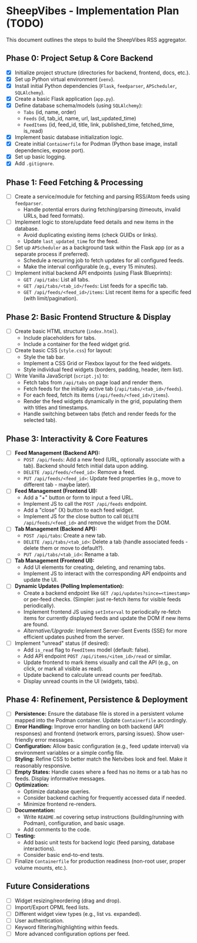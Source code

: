 # SheepVibes - Implementation Plan (TODO)

This document outlines the steps to build the SheepVibes RSS aggregator.

## Phase 0: Project Setup & Core Backend

*   [x] Initialize project structure (directories for backend, frontend, docs, etc.).
*   [x] Set up Python virtual environment (`venv`).
*   [x] Install initial Python dependencies (`Flask`, `feedparser`, `APScheduler`, `SQLAlchemy`).
*   [x] Create a basic Flask application (`app.py`).
*   [x] Define database schema/models (using `SQLAlchemy`):
    *   `Tabs` (id, name, order)
    *   `Feeds` (id, tab_id, name, url, last_updated_time)
    *   `FeedItems` (id, feed_id, title, link, published_time, fetched_time, is_read)
*   [x] Implement basic database initialization logic.
*   [x] Create initial `Containerfile` for Podman (Python base image, install dependencies, expose port).
*   [x] Set up basic logging.
*   [x] Add `.gitignore`.

## Phase 1: Feed Fetching & Processing

*   [ ] Create a service/module for fetching and parsing RSS/Atom feeds using `feedparser`.
    *   Handle potential errors during fetching/parsing (timeouts, invalid URLs, bad feed formats).
*   [ ] Implement logic to store/update feed details and new items in the database.
    *   Avoid duplicating existing items (check GUIDs or links).
    *   Update `last_updated_time` for the feed.
*   [ ] Set up `APScheduler` as a background task within the Flask app (or as a separate process if preferred).
    *   Schedule a recurring job to fetch updates for all configured feeds.
    *   Make the interval configurable (e.g., every 15 minutes).
*   [ ] Implement initial backend API endpoints (using Flask Blueprints):
    *   `GET /api/tabs`: List all tabs.
    *   `GET /api/tabs/<tab_id>/feeds`: List feeds for a specific tab.
    *   `GET /api/feeds/<feed_id>/items`: List recent items for a specific feed (with limit/pagination).

## Phase 2: Basic Frontend Structure & Display

*   [ ] Create basic HTML structure (`index.html`).
    *   Include placeholders for tabs.
    *   Include a container for the feed widget grid.
*   [ ] Create basic CSS (`style.css`) for layout:
    *   Style the tab bar.
    *   Implement a CSS Grid or Flexbox layout for the feed widgets.
    *   Style individual feed widgets (borders, padding, header, item list).
*   [ ] Write Vanilla JavaScript (`script.js`) to:
    *   Fetch tabs from `/api/tabs` on page load and render them.
    *   Fetch feeds for the initially active tab (`/api/tabs/<tab_id>/feeds`).
    *   For each feed, fetch its items (`/api/feeds/<feed_id>/items`).
    *   Render the feed widgets dynamically in the grid, populating them with titles and timestamps.
    *   Handle switching between tabs (fetch and render feeds for the selected tab).

## Phase 3: Interactivity & Core Features

*   [ ] **Feed Management (Backend API):**
    *   `POST /api/feeds`: Add a new feed (URL, optionally associate with a tab). Backend should fetch initial data upon adding.
    *   `DELETE /api/feeds/<feed_id>`: Remove a feed.
    *   `PUT /api/feeds/<feed_id>`: Update feed properties (e.g., move to different tab - maybe later).
*   [ ] **Feed Management (Frontend UI):**
    *   Add a "+" button or form to input a feed URL.
    *   Implement JS to call the `POST /api/feeds` endpoint.
    *   Add a "close" (X) button to each feed widget.
    *   Implement JS for the close button to call `DELETE /api/feeds/<feed_id>` and remove the widget from the DOM.
*   [ ] **Tab Management (Backend API):**
    *   `POST /api/tabs`: Create a new tab.
    *   `DELETE /api/tabs/<tab_id>`: Delete a tab (handle associated feeds - delete them or move to default?).
    *   `PUT /api/tabs/<tab_id>`: Rename a tab.
*   [ ] **Tab Management (Frontend UI):**
    *   Add UI elements for creating, deleting, and renaming tabs.
    *   Implement JS to interact with the corresponding API endpoints and update the UI.
*   [ ] **Dynamic Updates (Polling Implementation):**
    *   Create a backend endpoint like `GET /api/updates?since=<timestamp>` or per-feed checks. (Simpler: just re-fetch items for visible feeds periodically).
    *   Implement frontend JS using `setInterval` to periodically re-fetch items for currently displayed feeds and update the DOM if new items are found.
    *   *Alternative/Upgrade:* Implement Server-Sent Events (SSE) for more efficient updates pushed from the server.
*   [ ] Implement "unread" status (if desired):
    *   Add `is_read` flag to `FeedItems` model (default: false).
    *   Add API endpoint `POST /api/items/<item_id>/read` or similar.
    *   Update frontend to mark items visually and call the API (e.g., on click, or mark all visible as read).
    *   Update backend to calculate unread counts per feed/tab.
    *   Display unread counts in the UI (widgets, tabs).

## Phase 4: Refinement, Persistence & Deployment

*   [ ] **Persistence:** Ensure the database file is stored in a persistent volume mapped into the Podman container. Update `Containerfile` accordingly.
*   [ ] **Error Handling:** Improve error handling on both backend (API responses) and frontend (network errors, parsing issues). Show user-friendly error messages.
*   [ ] **Configuration:** Allow basic configuration (e.g., feed update interval) via environment variables or a simple config file.
*   [ ] **Styling:** Refine CSS to better match the Netvibes look and feel. Make it reasonably responsive.
*   [ ] **Empty States:** Handle cases where a feed has no items or a tab has no feeds. Display informative messages.
*   [ ] **Optimization:**
    *   Optimize database queries.
    *   Consider backend caching for frequently accessed data if needed.
    *   Minimize frontend re-renders.
*   [ ] **Documentation:**
    *   Write `README.md` covering setup instructions (building/running with Podman), configuration, and basic usage.
    *   Add comments to the code.
*   [ ] **Testing:**
    *   Add basic unit tests for backend logic (feed parsing, database interactions).
    *   Consider basic end-to-end tests.
*   [ ] Finalize `Containerfile` for production readiness (non-root user, proper volume mounts, etc.).

## Future Considerations

*   [ ] Widget resizing/reordering (drag and drop).
*   [ ] Import/Export OPML feed lists.
*   [ ] Different widget view types (e.g., list vs. expanded).
*   [ ] User authentication.
*   [ ] Keyword filtering/highlighting within feeds.
*   [ ] More advanced configuration options per feed.
